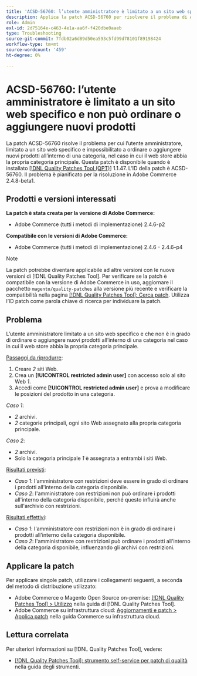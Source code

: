 ```yaml
---
title: 'ACSD-56760: l’utente amministratore è limitato a un sito web specifico e non può ordinare o aggiungere nuovi prodotti'
description: Applica la patch ACSD-56760 per risolvere il problema di Adobe Commerce, a causa del quale l’utente amministratore limitato a un sito web specifico e non è in grado di ordinare o aggiungere nuovi prodotti all’interno di una categoria nel caso in cui lo store web abbia la propria categoria principale.
role: Admin
exl-id: 2d75164e-c463-4e1a-aa6f-f420dbe0aaeb
type: Troubleshooting
source-git-commit: 7fdb02a6d89d50ea593c5fd99d78101f89198424
workflow-type: tm+mt
source-wordcount: '459'
ht-degree: 0%

---
```


# ACSD-56760: l’utente amministratore è limitato a un sito web specifico e non può ordinare o aggiungere nuovi prodotti

La patch ACSD-56760 risolve il problema per cui l’utente amministratore, limitato a un sito web specifico e impossibilitato a ordinare o aggiungere nuovi prodotti all’interno di una categoria, nel caso in cui il web store abbia la propria categoria principale. Questa patch è disponibile quando è installato [[!DNL Quality Patches Tool (QPT)]](/help/tools/quality-patches-tool/quality-patches-tool-to-self-serve-quality-patches.md) 1.1.47. L’ID della patch è ACSD-56760. Il problema è pianificato per la risoluzione in Adobe Commerce 2.4.8-beta1.

## Prodotti e versioni interessati

**La patch è stata creata per la versione di Adobe Commerce:**

* Adobe Commerce (tutti i metodi di implementazione) 2.4.6-p2

**Compatibile con le versioni di Adobe Commerce:**

* Adobe Commerce (tutti i metodi di implementazione) 2.4.6 - 2.4.6-p4

>[!NOTE]
>
>La patch potrebbe diventare applicabile ad altre versioni con le nuove versioni di [!DNL Quality Patches Tool]. Per verificare se la patch è compatibile con la versione di Adobe Commerce in uso, aggiornare il pacchetto `magento/quality-patches` alla versione più recente e verificare la compatibilità nella pagina [[!DNL Quality Patches Tool]: Cerca patch](https://experienceleague.adobe.com/tools/commerce-quality-patches/index.html). Utilizza l’ID patch come parola chiave di ricerca per individuare la patch.

## Problema

L’utente amministratore limitato a un sito web specifico e che non è in grado di ordinare o aggiungere nuovi prodotti all’interno di una categoria nel caso in cui il web store abbia la propria categoria principale.

<u>Passaggi da riprodurre</u>:

1. Creare *2* siti Web.
1. Crea un **[!UICONTROL restricted admin user]** con accesso solo al sito Web *1*.
1. Accedi come **[!UICONTROL restricted admin user]** e prova a modificare le posizioni del prodotto in una categoria.

*Caso 1*:

* *2* archivi.
* *2* categorie principali, ogni sito Web assegnato alla propria categoria principale.

*Caso 2*:

* *2* archivi.
* Solo la categoria principale *1* è assegnata a entrambi i siti Web.

<u>Risultati previsti</u>:

* *Caso 1*: l&#39;amministratore con restrizioni deve essere in grado di ordinare i prodotti all&#39;interno della categoria disponibile.
* *Caso 2*: l&#39;amministratore con restrizioni non può ordinare i prodotti all&#39;interno della categoria disponibile, perché questo influirà anche sull&#39;archivio con restrizioni.

<u>Risultati effettivi</u>:

* *Caso 1*: l&#39;amministratore con restrizioni non è in grado di ordinare i prodotti all&#39;interno della categoria disponibile.
* *Caso 2*: l&#39;amministratore con restrizioni può ordinare i prodotti all&#39;interno della categoria disponibile, influenzando gli archivi con restrizioni.

## Applicare la patch

Per applicare singole patch, utilizzare i collegamenti seguenti, a seconda del metodo di distribuzione utilizzato:

* Adobe Commerce o Magento Open Source on-premise: [[!DNL Quality Patches Tool] > Utilizzo](/help/tools/quality-patches-tool/usage.md) nella guida di [!DNL Quality Patches Tool].
* Adobe Commerce su infrastruttura cloud: [Aggiornamenti e patch > Applica patch](https://experienceleague.adobe.com/docs/commerce-cloud-service/user-guide/develop/upgrade/apply-patches.html) nella guida Commerce su infrastruttura cloud.

## Lettura correlata

Per ulteriori informazioni su [!DNL Quality Patches Tool], vedere:

* [[!DNL Quality Patches Tool]: strumento self-service per patch di qualità](/help/tools/quality-patches-tool/quality-patches-tool-to-self-serve-quality-patches.md) nella guida degli strumenti.

